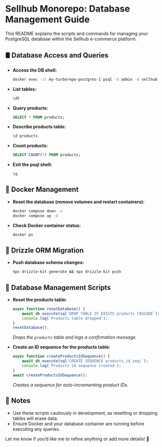 # Sellhub Monorepo: Database Management Guide

This README explains the scripts and commands for managing your PostgreSQL database within the Sellhub e-commerce platform.

## 🛢️ Database Access and Queries

- **Access the DB shell:**
  ```bash
  docker exec -it my-turborepo-postgres-1 psql -U admin -d sellhub
  ```

- **List tables:**
  ```sql
  \dt
  ```

- **Query products:**
  ```sql
  SELECT * FROM products;
  ```

- **Describe products table:**
  ```sql
  \d products
  ```

- **Count products:**
  ```sql
  SELECT COUNT(*) FROM products;
  ```

- **Exit the psql shell:**
  ```sql
  \q
  ```

## 🔧 Docker Management

- **Reset the database (remove volumes and restart containers):**
  ```bash
  docker compose down -v
  docker compose up -d
  ```

- **Check Docker container status:**
  ```bash
  docker ps
  ```

## 📘 Drizzle ORM Migration

- **Push database schema changes:**
  ```bash
  npx drizzle-kit generate && npx drizzle-kit push
  ```

## 📜 Database Management Scripts

- **Reset the products table:**
  ```javascript
  async function resetDatabase() {
      await db.execute(sql`DROP TABLE IF EXISTS products CASCADE`);
      console.log('Products table dropped');
  }
  resetDatabase();
  ```
  *Drops the `products` table and logs a confirmation message.*

- **Create an ID sequence for the products table:**
  ```javascript
  async function createProductsIdSequence() {
      await db.execute(sql`CREATE SEQUENCE products_id_seq;`);
      console.log('Products id sequence created');
  }
  await createProductsIdSequence();
  ```
  *Creates a sequence for auto-incrementing product IDs.*

## 🚀 Notes

- Use these scripts cautiously in development, as resetting or dropping tables will erase data.
- Ensure Docker and your database container are running before executing any queries.

Let me know if you’d like me to refine anything or add more details! 🚀

